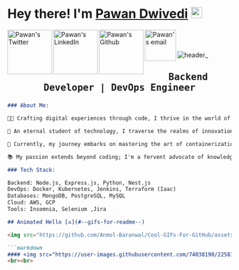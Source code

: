 # Hey there! I'm [Pawan Dwivedi](https://github.com/luvkushdwi) <img src="https://github.com/himanshusharma89/himanshusharma89/blob/master/Hi.gif" height="25px">

<a href="https://twitter.com/pawan_dwivedi12">
  <img align="left" alt="Pawan's Twitter" width="100px" src="https://img.shields.io/badge/Twitter-1DA1F2?style=for-the-badge&logo=Twitter&logoColor=white" />
</a>
<a href="https://www.linkedin.com/in/pawan-dwivedi-3a207a230/">
  <img align="left" alt="Pawan's LinkedIn" width="100px" src="https://img.shields.io/badge/LinkedIn-0A66C2?style=for-the-badge&logo=LinkedIn&logoColor=white" />
</a>
<a href="https://github.com/luvkushdwi">
  <img align="left" alt="Pawan's Github" width="100px" src="https://img.shields.io/badge/Github-181717?style=for-the-badge&logo=Github&logoColor=white" />
</a>
<a href="mailto:pawandwivedi509@gmail.com">
  <img align="left" alt="Pawan's email" width="70px" src="https://img.shields.io/badge/Gmail-EA4335?style=for-the-badge&logo=Gmail&logoColor=white" />
</a>
<br><br>

![header_](https://user-images.githubusercontent.com/47661086/142724256-bc7cdf04-4410-44ef-8ec2-b46302461605.png)

## <p align="center"><samp> Backend Developer | DevOps Engineer </samp></p>

```markdown
### About Me:

👨‍💻 Crafting digital experiences through code, I thrive in the world of backend development and DevOps, sculpting reliable solutions and orchestrating seamless deployments.

🌟 An eternal student of technology, I traverse the realms of innovation, constantly immersing myself in the latest tools and paradigms to sculpt the future of tech.

💼 Currently, my journey embarks on mastering the art of containerization with Docker, orchestrating symphonies with Kubernetes, and automating landscapes with Jenkins.

📚 My passion extends beyond coding; I'm a fervent advocate of knowledge sharing, fostering discussions, and disseminating insights through blogs and technical rendezvous.

### Tech Stack:

Backend: Node.js, Express.js, Python, Nest.js
DevOps: Docker, Kubernetes, Jenkins, Terraform (Iaac)
Databases: MongoDB, PostgreSQL, MySQL
Cloud: AWS, GCP
Tools: Insomnia, Selenium ,Jira

## Animated Hello [🔝](#--gifs-for-readme--)

<img src="https://github.com/Anmol-Baranwal/Cool-GIFs-For-GitHub/assets/74038190/9be4d344-6782-461a-b5a6-32a07bf7b34e" width="600" alt="animated hello">

```markdown
#### <img src="https://user-images.githubusercontent.com/74038190/225813708-98b745f2-7d22-48cf-9150-083f1b00d6c9.gif" width="500">
<br><br>
